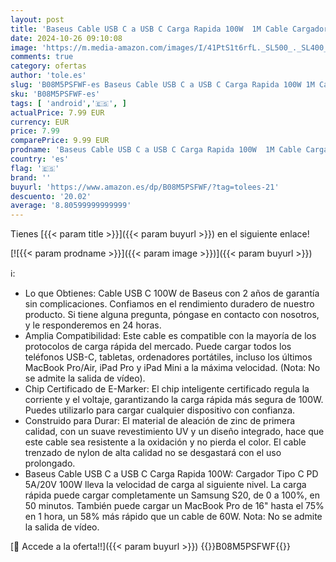 ```yaml
---
layout: post
title: 'Baseus Cable USB C a USB C Carga Rapida 100W  1M Cable Cargador Tipo C PD 5A QC 4.0  Nylon Cable USBC para de Movil Android  MacBook Air/Pro  iPad Pro 12.9/11/Air/Mini  Samsung Galaxy S22/21/20'
date: 2024-10-26 09:10:08
image: 'https://m.media-amazon.com/images/I/41PtS1t6rfL._SL500_._SL400_.jpg'
comments: true
category: ofertas
author: 'tole.es'
slug: 'B08M5PSFWF-es Baseus Cable USB C a USB C Carga Rapida 100W 1M Cable...'
sku: 'B08M5PSFWF-es'
tags: [ 'android','🇪🇸', ]
actualPrice: 7.99 EUR
currency: EUR
price: 7.99
comparePrice: 9.99 EUR
prodname: 'Baseus Cable USB C a USB C Carga Rapida 100W  1M Cable Cargador Tipo C PD 5A QC 4.0  Nylon Cable USBC para de Movil Android  MacBook Air/Pro  iPad Pro 12.9/11/Air/Mini  Samsung Galaxy S22/21/20'
country: 'es'
flag: '🇪🇸'
brand: ''
buyurl: 'https://www.amazon.es/dp/B08M5PSFWF/?tag=tolees-21'
descuento: '20.02'
average: '8.80599999999999'
---
```


Tienes [{{< param title >}}]({{< param buyurl >}}) en el siguiente enlace!

[![{{< param prodname >}}]({{< param image >}})]({{< param buyurl >}})

ℹ️:

- Lo que Obtienes: Cable USB C 100W de Baseus con 2 años de garantía sin complicaciones. Confiamos en el rendimiento duradero de nuestro producto. Si tiene alguna pregunta, póngase en contacto con nosotros, y le responderemos en 24 horas.
- Amplia Compatibilidad: Este cable es compatible con la mayoría de los protocolos de carga rápida del mercado. Puede cargar todos los teléfonos USB-C, tabletas, ordenadores portátiles, incluso los últimos MacBook Pro/Air, iPad Pro y iPad Mini a la máxima velocidad. (Nota: No se admite la salida de vídeo).
- Chip Certificado de E-Marker: El chip inteligente certificado regula la corriente y el voltaje, garantizando la carga rápida más segura de 100W. Puedes utilizarlo para cargar cualquier dispositivo con confianza.
- Construido para Durar: El material de aleación de zinc de primera calidad, con un suave revestimiento UV y un diseño integrado, hace que este cable sea resistente a la oxidación y no pierda el color. El cable trenzado de nylon de alta calidad no se desgastará con el uso prolongado.
- Baseus Cable USB C a USB C Carga Rapida 100W: Cargador Tipo C PD 5A/20V 100W lleva la velocidad de carga al siguiente nivel. La carga rápida puede cargar completamente un Samsung S20, de 0 a 100%, en 50 minutos. También puede cargar un MacBook Pro de 16" hasta el 75% en 1 hora, un 58% más rápido que un cable de 60W. Nota: No se admite la salida de vídeo.

[🛒 Accede a la oferta!!]({{< param buyurl >}})
{{<world>}}B08M5PSFWF{{</world>}}
